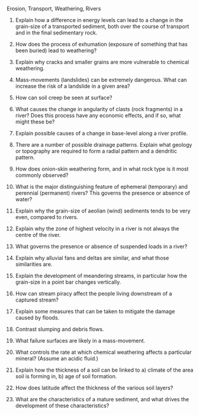 Erosion, Transport, Weathering, Rivers

1. Explain how a difference in energy levels can lead to a change    in the grain-size of a transported sediment, both over the  course of transport and in the final sedimentary rock.

2. How does the process of exhumation (exposure of something that has been buried) lead to weathering?

3. Explain why cracks and smaller grains are more vulnerable to chemical weathering.

4. Mass-movements (landslides) can be extremely dangerous. What    can increase the risk of a landslide in a given area?

5. How can soil creep be seen at surface?

6. What causes the change in angularity of clasts (rock fragments)      in a river? Does this process have any economic effects, and if so, what might these be?

7. Explain possible causes of a change in base-level along a river profile.

8. There are a number of possible drainage patterns. Explain what geology   or topography are required to form a radial pattern and a dendritic pattern.

9. How does onion-skin weathering form, and in what rock type is it most commonly observed?

10. What is the major distinguishing feature of ephemeral (temporary) and perennial (permanent) rivers? This governs the presence or absence of water?

11. Explain why the grain-size of aeolian (wind) sediments tends to be very even, compared to rivers.

12. Explain why the zone of highest velocity in a river is not always the centre of the river.

13. What governs the presence or absence of suspended loads in a river?

14. Explain why alluvial fans and deltas are similar, and what those similarities are.

15. Explain the development of meandering streams, in particular how the grain-size in a point bar changes vertically.

16. How can stream piracy affect the people living downstream of a captured stream?

17. Explain some measures that can be taken to mitigate the damage caused by floods.

18. Contrast slumping and debris flows.

19. What failure surfaces are likely in a mass-movement.

20. What controls the rate at which chemical weathering affects a particular mineral? (Assume an acidic  fluid.)

21. Explain how the thickness of a soil can be linked to a) climate of the area soil is forming in, b) age of soil formation.

22. How does latitude affect the thickness of the various soil layers?

23. What are the characteristics of a mature sediment, and what drives the development of these characteristics?
